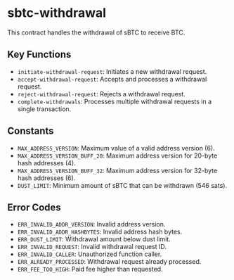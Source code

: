# sbtc-withdrawal

This contract handles the withdrawal of sBTC to receive BTC.

## Key Functions

- `initiate-withdrawal-request`: Initiates a new withdrawal request.
- `accept-withdrawal-request`: Accepts and processes a withdrawal request.
- `reject-withdrawal-request`: Rejects a withdrawal request.
- `complete-withdrawals`: Processes multiple withdrawal requests in a single transaction.

## Constants

- `MAX_ADDRESS_VERSION`: Maximum value of a valid address version (6).
- `MAX_ADDRESS_VERSION_BUFF_20`: Maximum address version for 20-byte hash addresses (4).
- `MAX_ADDRESS_VERSION_BUFF_32`: Maximum address version for 32-byte hash addresses (6).
- `DUST_LIMIT`: Minimum amount of sBTC that can be withdrawn (546 sats).

## Error Codes

- `ERR_INVALID_ADDR_VERSION`: Invalid address version.
- `ERR_INVALID_ADDR_HASHBYTES`: Invalid address hash bytes.
- `ERR_DUST_LIMIT`: Withdrawal amount below dust limit.
- `ERR_INVALID_REQUEST`: Invalid withdrawal request ID.
- `ERR_INVALID_CALLER`: Unauthorized function caller.
- `ERR_ALREADY_PROCESSED`: Withdrawal request already processed.
- `ERR_FEE_TOO_HIGH`: Paid fee higher than requested.
